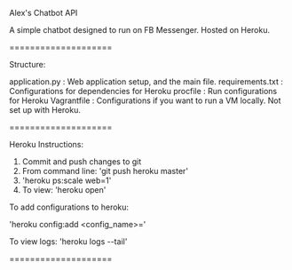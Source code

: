 Alex's Chatbot API

A simple chatbot designed to run on FB Messenger.  Hosted on Heroku.

====================

Structure:

application.py   : Web application setup, and the main file.
requirements.txt : Configurations for dependencies for Heroku
procfile         : Run configurations for Heroku
Vagrantfile      : Configurations if you want to run a VM locally.  Not set up with Heroku.

====================

Heroku Instructions:

1. Commit and push changes to git
2. From command line: 'git push heroku master'
3. 'heroku ps:scale web=1'
4. To view: 'heroku open'

To add configurations to heroku:

  'heroku config:add <config_name>=<value>'

To view logs:
  'heroku logs --tail'

====================